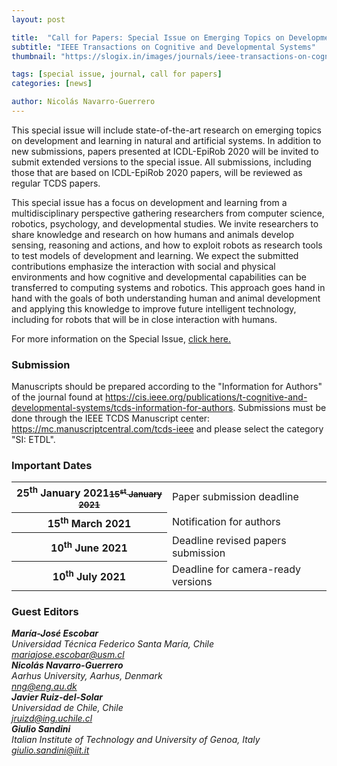 ```yaml
---
layout: post

title:  "Call for Papers: Special Issue on Emerging Topics on Development and Learning"
subtitle: "IEEE Transactions on Cognitive and Developmental Systems"
thumbnail: "https://slogix.in/images/journals/ieee-transactions-on-cognitive-and-developmental-systems-journal-with-impact-factor.jpg"

tags: [special issue, journal, call for papers]
categories: [news]

author: Nicolás Navarro-Guerrero
---
```

This special issue will include state-of-the-art research on emerging topics on development and learning in natural and artificial systems. In addition to new submissions, papers presented at ICDL-EpiRob 2020 will be invited to submit extended versions to the special issue. All submissions, including those that are based on ICDL-EpiRob 2020 papers, will be reviewed as regular TCDS papers.

This special issue has a focus on development and learning from a multidisciplinary perspective gathering researchers from computer science, robotics, psychology, and developmental studies. We invite researchers to share knowledge and research on how humans and animals develop sensing, reasoning and actions, and how to exploit robots as research tools to test models of development and learning. We expect the submitted contributions emphasize the interaction with social and physical environments and how cognitive and developmental capabilities can be transferred to computing systems and robotics. This approach goes hand in hand with the goals of both understanding human and animal development and applying this knowledge to improve future intelligent technology, including for robots that will be in close interaction with humans.

For more information on the Special Issue, <a target="_blank" href="https://cdstc.gitlab.io/icdl-2020/calls/special-issue/">click here.</a>

<!--more-->

<h3>Submission</h3>
<p>Manuscripts should be prepared according to the "Information for Authors" of the journal found at <a href="https://cis.ieee.org/publications/t-cognitive-and-developmental-systems/tcds-information-for-authors" target="_blank">https://cis.ieee.org/publications/t-cognitive-and-developmental-systems/tcds-information-for-authors</a>. 
Submissions must be done through the IEEE TCDS Manuscript center: <a href="https://mc.manuscriptcentral.com/tcds-ieee" target="_blank">https://mc.manuscriptcentral.com/tcds-ieee</a> and please select the category "SI: ETDL".</p>


<h3>Important Dates</h3>
<div class="table-responsive">
  <table class="table table-striped">
    <tbody>
    <tr>
      <th scope="row">25<sup>th</sup> January 2021<small class="text-muted"><strike>15<sup>st</sup> January 2021</strike></small></th>
      <td>Paper submission deadline</td>
    </tr>
    <tr>
      <th>15<sup>th</sup> March 2021</th>
      <td>Notification for authors</td>
    </tr>
    <tr>
      <th>10<sup>th</sup> June 2021</th>
      <td>Deadline revised papers submission</td>
    </tr>
    <tr>
      <th>10<sup>th</sup> July 2021</th>
      <td>Deadline for camera-ready versions</td>
    </tr>
    </tbody>
  </table>
</div> <!-- table-responsive -->

<h3>Guest Editors</h3>
<address>
<strong>María-José Escobar</strong> <a target="_blank" href="http://profesores.elo.utfsm.cl/~mjescobar/"><i class="fas fa-link"></i></a><br>
Universidad Técnica Federico Santa María, Chile<br>
<a href="mailto:mariajose.escobar@usm.cl">mariajose.escobar@usm.cl</a><br>
</address>

<address>
<strong>Nicolás Navarro-Guerrero</strong> <a target="_blank" href="https://nicolas-navarro-guerrero.github.io/"><i class="fas fa-link"></i></a><br>
Aarhus University, Aarhus, Denmark<br>
<a href="mailto:nng@eng.au.dk">nng@eng.au.dk</a><br>
</address>

<address>
<strong>Javier Ruiz-del-Solar </strong> <a target="_blank" href="https://scholar.google.com/citations?user=U0XHBs8AAAAJ"><i class="fas fa-link"></i></a><br>
Universidad de Chile, Chile<br>
<a href="mailto:jruizd@ing.uchile.cl">jruizd@ing.uchile.cl</a><br>
</address>

<address>
<strong>Giulio Sandini</strong> <a target="_blank" href="https://www.iit.it/people/giulio-sandini"><i class="fas fa-link"></i></a><br>
Italian Institute of Technology and University of Genoa, Italy <br>
<a href="mailto:giulio.sandini@iit.it">giulio.sandini@iit.it</a><br>
</address>

